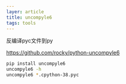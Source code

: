 ```yaml
---
layer: article
title: uncompyle6
tags: tools
---
```


反编译pyc文件到py

<https://github.com/rocky/python-uncompyle6>

```bash
pip install uncompyle6
uncompyle6 -h
uncompyle6 *.cpython-38.pyc  
```

